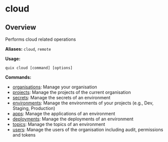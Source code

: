 # cloud

## Overview

Performs cloud related operations

**Aliases:** `cloud`, `remote`

**Usage:**

```
quix cloud [command] [options]
```

**Commands:**

- [organisations](organisations/index.md): Manage your organisation
- [projects](projects/index.md): Manage the projects of the current organisation
- [secrets](secrets/index.md): Manage the secrets of an environment
- [environments](environments/index.md): Manage the environments of your projects (e.g., Dev, Staging, Production)
- [apps](apps/index.md): Manage the applications of an environment
- [deployments](deployments/index.md): Manage the deployments of an environment
- [topics](topics/index.md): Manage the topics of an environment
- [users](users/index.md): Manage the users of the organisation including audit, permissions and tokens

